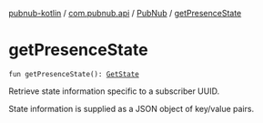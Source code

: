 [pubnub-kotlin](../../index.md) / [com.pubnub.api](../index.md) / [PubNub](index.md) / [getPresenceState](./get-presence-state.md)

# getPresenceState

`fun getPresenceState(): `[`GetState`](../../com.pubnub.api.endpoints.presence/-get-state/index.md)

Retrieve state information specific to a subscriber UUID.

State information is supplied as a JSON object of key/value pairs.

